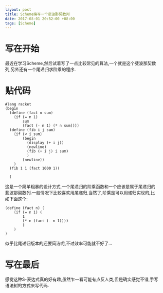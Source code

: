 ```yaml
---
layout: post
title: Scheme编写一个斐波那契数列
date: 2017-08-01 20:52:00 +08:00
tags: [Scheme]
---
```


# 写在开始
最近在学习Scheme,然后试着写了一点比较常见的算法,一个就是这个斐波那契数列,另外还有一个尾递归求阶乘的程序.

# 贴代码
```
#lang racket
(begin
  (define (fact n sum)
    (if (= n 1)
        sum
        (fact (- n 1) (* n sum))))
  (define (fib i j sum)
    (if (< i sum)
        (begin
          (display (+ i j))
          (newline)
          (fib (+ i j) i sum)
          )
        (newline))
    )
  (fib 1 1 (fact 1000 1))

  )
```

这是一个简单粗暴的设计方式,一个尾递归的阶乘函数和一个应该是属于尾递归的斐波那契数列.一般情况下比较喜欢用尾递归,当然了,阶乘是可以用递归实现的,比如下面这个:
```
(define (fact n) (
    (if (= n 1) (
        1
        (* n (fact (- n 1))))
        )
    )
)
```
似乎比尾递归版本的还要简洁呢,不过效率可能就不好了...

# 写在最后

感觉这种S-表达式真的好有趣,虽然乍一看可能有点反人类,但是确实感觉不错,手写语法树的方式来写代码.
